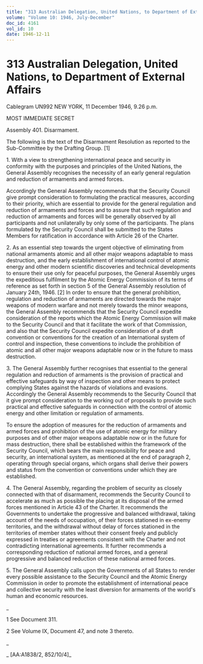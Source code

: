 ```yaml
---
title: "313 Australian Delegation, United Nations, to Department of External Affairs"
volume: "Volume 10: 1946, July-December"
doc_id: 4161
vol_id: 10
date: 1946-12-11
---
```


# 313 Australian Delegation, United Nations, to Department of External Affairs

Cablegram UN992 NEW YORK, 11 December 1946, 9.26 p.m.

MOST IMMEDIATE SECRET

Assembly 401. Disarmament.

The following is the text of the Disarmament Resolution as reported to the Sub-Committee by the Drafting Group. [1]

1\. With a view to strengthening international peace and security in conformity with the purposes and principles of the United Nations, the General Assembly recognises the necessity of an early general regulation and reduction of armaments and armed forces.

Accordingly the General Assembly recommends that the Security Council give prompt consideration to formulating the practical measures, according to their priority, which are essential to provide for the general regulation and reduction of armaments and forces and to assure that such regulation and reduction of armaments and forces will be generally observed by all participants and not unilaterally by only some of the participants. The plans formulated by the Security Council shall be submitted to the States Members for ratification in accordance with Article 26 of the Charter.

2\. As an essential step towards the urgent objective of eliminating from national armaments atomic and all other major weapons adaptable to mass destruction, and the early establishment of international control of atomic energy and other modern scientific discoveries and technical developments to ensure their use only for peaceful purposes, the General Assembly urges the expeditious fulfilment by the Atomic Energy Commission of its terms of reference as set forth in section 5 of the General Assembly resolution of January 24th, 1946. [2] In order to ensure that the general prohibition, regulation and reduction of armaments are directed towards the major weapons of modern warfare and not merely towards the minor weapons, the General Assembly recommends that the Security Council expedite consideration of the reports which the Atomic Energy Commission will make to the Security Council and that it facilitate the work of that Commission, and also that the Security Council expedite consideration of a draft convention or conventions for the creation of an International system of control and inspection, these conventions to include the prohibition of atomic and all other major weapons adaptable now or in the future to mass destruction.

3\. The General Assembly further recognises that essential to the general regulation and reduction of armaments is the provision of practical and effective safeguards by way of inspection and other means to protect complying States against the hazards of violations and evasions. Accordingly the General Assembly recommends to the Security Council that it give prompt consideration to the working out of proposals to provide such practical and effective safeguards in connection with the control of atomic energy and other limitation or regulation of armaments.

To ensure the adoption of measures for the reduction of armaments and armed forces and prohibition of the use of atomic energy for military purposes and of other major weapons adaptable now or in the future for mass destruction, there shall be established within the framework of the Security Council, which bears the main responsibility for peace and security, an international system, as mentioned at the end of paragraph 2, operating through special organs, which organs shall derive their powers and status from the convention or conventions under which they are established.

4\. The General Assembly, regarding the problem of security as closely connected with that of disarmament, recommends the Security Council to accelerate as much as possible the placing at its disposal of the armed forces mentioned in Article 43 of the Charter. It recommends the Governments to undertake the progressive and balanced withdrawal, taking account of the needs of occupation, of their forces stationed in ex-enemy territories, and the withdrawal without delay of forces stationed in the territories of member states without their consent freely and publicly expressed in treaties or agreements consistent with the Charter and not contradicting international agreements. It further recommends a corresponding reduction of national armed forces, and a general progressive and balanced reduction of these national armed forces.

5\. The General Assembly calls upon the Governments of all States to render every possible assistance to the Security Council and the Atomic Energy Commission in order to promote the establishment of international peace and collective security with the least diversion for armaments of the world's human and economic resources.

_

1 See Document 311.

2 See Volume IX, Document 47, and note 3 thereto.

_

_ [AA:A1838/2, 852/10/4]_
